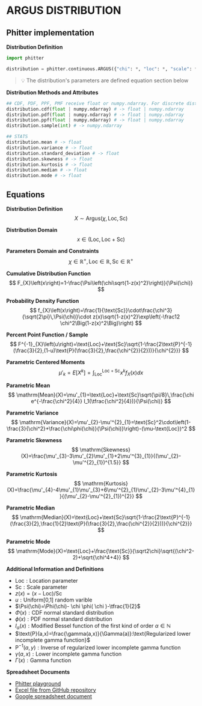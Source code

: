 # ARGUS DISTRIBUTION

## Phitter implementation

**Distribution Definition**

```python
import phitter

distribution = phitter.continuous.ARGUS({"chi": *, "loc": *, "scale": *})
```

> 💡 The distribution's parameters are defined equation section below

**Distribution Methods and Attributes**

```python
## CDF, PDF, PPF, PMF receive float or numpy.ndarray. For discrete distributions PMF instead of PDF. Parameters notation are in description of ditribution
distribution.cdf(float | numpy.ndarray) # -> float | numpy.ndarray
distribution.pdf(float | numpy.ndarray) # -> float | numpy.ndarray
distribution.ppf(float | numpy.ndarray) # -> float | numpy.ndarray
distribution.sample(int) # -> numpy.ndarray

## STATS
distribution.mean # -> float
distribution.variance # -> float
distribution.standard_deviation # -> float
distribution.skewness # -> float
distribution.kurtosis # -> float
distribution.median # -> float
distribution.mode # -> float
```

## Equations

**Distribution Definition**
$$ X\sim\mathrm{Argus}\left(\chi,\text{Loc},\text{Sc}\right) $$

**Distribution Domain**
$$ x\in\left(\text{Loc},\text{Loc}+\text{Sc}\right) $$

**Parameters Domain and Constraints**
$$ \chi\in\mathbb{R}^{+}, \text{Loc}\in\mathbb{R}, \text{Sc}\in\mathbb{R}^{+} $$

**Cumulative Distribution Function**
$$ F_{X}\left(x\right)=1-\frac{\Psi\left(\chi\sqrt{1-z(x)^2}\right)}{\Psi(\chi)} $$

**Probability Density Function**
$$ f_{X}\left(x\right)=\frac{1}{\text{Sc}}\cdot\frac{\chi^3}{\sqrt{2\pi}\,\Psi(\chi)}\cdot z(x)\sqrt{1-z(x)^2}\exp\left(-\frac12 \chi^2\Big(1-z(x)^2\Big)\right) $$

**Percent Point Function / Sample**
$$ F^{-1}_{X}\left(u\right)=\text{Loc}+\text{Sc}\sqrt{1-\frac{2\text{P}^{-1}(\frac{3}{2},(1-u)\text{P}(\frac{3}{2},\frac{\chi^{2}}{2}))}{\chi^{2}}} $$

**Parametric Centered Moments**
$$ \mu'_{k}=E[X^k]=\int_{\text{Loc}}^{\text{Loc}+\text{Sc}}x^{k}f_{X}\left(x\right)dx $$

**Parametric Mean**
$$ \mathrm{Mean}(X)=\mu'_{1}=\text{Loc}+\text{Sc}\sqrt{\pi/8}\,\frac{\chi e^{-\frac{\chi^2}{4}} I_1(\tfrac{\chi^2}{4})}{\Psi(\chi)} $$

**Parametric Variance**
$$ \mathrm{Variance}(X)=\mu'_{2}-\mu'^{2}_{1}=\text{Sc}^2\cdot\left(1-\frac{3}{\chi^2}+\frac{\chi\phi(\chi)}{\Psi(\chi)}\right)-(\mu-\text{Loc})^2 $$

**Parametric Skewness**
$$ \mathrm{Skewness}(X)=\frac{\mu'_{3}-3\mu'_{2}\mu'_{1}+2\mu'^{3}_{1}}{(\mu'_{2}-\mu'^{2}_{1})^{1.5}} $$

**Parametric Kurtosis**
$$ \mathrm{Kurtosis}(X)=\frac{\mu'_{4}-4\mu'_{1}\mu'_{3}+6\mu'^{2}_{1}\mu'_{2}-3\mu'^{4}_{1}}{(\mu'_{2}-\mu'^{2}_{1})^{2}} $$

**Parametric Median**
$$ \mathrm{Median}(X)=\text{Loc}+\text{Sc}\sqrt{1-\frac{2\text{P}^{-1}(\frac{3}{2},\frac{1}{2}\text{P}(\frac{3}{2},\frac{\chi^{2}}{2}))}{\chi^{2}}} $$

**Parametric Mode**
$$ \mathrm{Mode}(X)=\text{Loc}+\frac{\text{Sc}}{\sqrt2\chi}\sqrt{(\chi^2-2)+\sqrt{\chi^4+4}} $$

**Additional Information and Definitions**
- $\text{Loc}:\text{Location parameter}$
- $\text{Sc}:\text{Scale parameter}$
- $z(x)=\left(x-\text{Loc}\right)/\text{Sc}$
- $u:\text{Uniform[0,1] random varible}$
- $\Psi(\chi)=\Phi(\chi)- \chi \phi( \chi )-\tfrac{1}{2}$
- $\Phi(x):\text{CDF normal standard distribution}$
- $\phi(x):\text{PDF normal standard distribution}$
- $I_{\alpha}\left(x\right):\text{Modified Bessel function of the first kind of order }\alpha\in\mathbb{N}$
- $\text{P}(a,x)=\frac{\gamma(a,x)}{\Gamma(a)}:\text{Regularized lower incomplete gamma function}$
- $\text{P}^{-1}(a,y):\text{Inverse of regularized lower incomplete gamma function}$
- $\gamma(a,x):\text{Lower incomplete gamma function}$
- $\Gamma(x):\text{Gamma function}$

**Spreadsheet Documents**

-   [Phitter playground](https://phitter.io/distributions/continuous/argus)
-   [Excel file from GitHub repository](https://github.com/phitterio/phitter-files/blob/main/continuous/argus.xlsx)
-   [Google spreadsheet document](https://docs.google.com/spreadsheets/d/1u2x7IFUSB7rEyhs7s6-C2btT1Bk5aCr4WiUYEML-8xs)
    